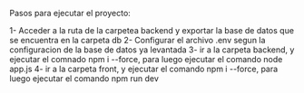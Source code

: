 Pasos para ejecutar el proyecto:

1- Acceder a la ruta de la carpetea backend y exportar la base de datos que se encuentra en la carpeta db
2- Configurar el archivo .env segun la configuracion de la base de datos ya levantada
3- ir a la carpeta backend, y ejecutar el comnado npm i --force, para luego ejecutar el comando node app.js
4- ir a la carpeta front, y ejecutar el comando npm i --force, para luego ejecutar el comando npm run dev  